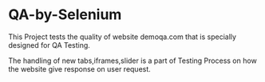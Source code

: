 # QA-by-Selenium
This Project tests the quality of website demoqa.com that is specially designed for QA Testing.

The handling of new tabs,iframes,slider is a part of Testing Process on how the website give response on user request.
